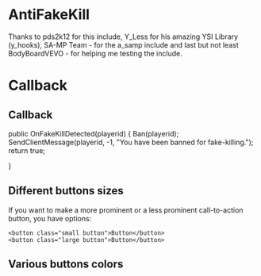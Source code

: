 AntiFakeKill
============
Thanks to pds2k12 for this include, Y_Less for his amazing YSI Library (y_hooks), SA-MP Team - for the a_samp include and last but not least BodyBoardVEVO - for helping me testing the include.

Callback
============

## Callback ##
public OnFakeKillDetected(playerid)
{
	Ban(playerid);
	SendClientMessage(playerid, -1, "You have been banned for fake-killing.");
	return true;
	
}
## Different buttons sizes ##

If you want to make a more prominent or a less prominent call-to-action button, you have options:

	<button class="small button">Button</button>
	<button class="large button">Button</button>
	
## Various buttons colors ##
